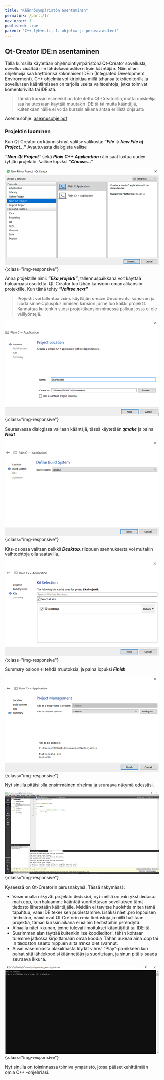```yaml
---
title: "Käännösympäristön asentaminen"
permalink: /part1/1/
nav_order: 1
published: true
parent: "C++ lyhyesti, 1. ohjelma ja perusrakenteet"
---
```


## Qt-Creator IDE:n asentaminen

Tällä kurssilla käytetään ohjelmointiympäristönä Qt-Creator sovellusta, sovellus sisältää niin lähdekoodieditorin kuin kääntäjän. Näin ollen ohjelmoija saa käyttöönsä kokonaisen IDE:n (Integrated Development Environment). C++ ohjelmia voi kirjoittaa millä tahansa tekstieditorilla ja sovelluksen kääntämiseen on tarjolla useita vaihtoehtoja, jotka toimivat komentoriviltä tai IDE:stä.

> Tämän kurssin esimerkit on toteutettu Qt-Creatorilla, mutta opiskelija saa halutessaan käyttää muutakin IDE:tä tai muita kääntäjiä, kuitenkaan näille ei voida kurssin aikana antaa erillistä ohjausta

Asennusohje: [asennusohje.pdf](../../assets/qt_asennus.pdf)

### Projektin luominen

Kun Qt-Creator on käynnistynyt valitse valikosta: 
_**”File -> New File of Project…”**_
Avautuvasta dialogista valitse 

_**”Non-Qt Project”**_ sekä  _**Plain C++ Application**_
näin saat luotua uuden tyhjän projektin. 
Valitse lopuksi _**”Choose…”**_

![](../../assets/images/qt_projekti_1.png){:class="img-responsive"}

Anna projektille nimi: _**”Eka projekti”**_, tallennuspaikkana voit käyttää haluamaasi osoitetta. Qt-Creator luo tähän kansioon oman alikansion projektille. Kun tämä tehty _**"Valitse next"**_

> Projektit voi tallentaa esim. käyttäjän omaan Documents-kansioon ja luoda sinne Cplusplus nimisen kansion jonne luo kaikki projektit. Kannattaa kuitenkin suosi projektikansion nimessä polkua jossa ei ole välilyöntejä.

![](../../assets/images/qt_projekti_2.png){:class="img-responsive"}

Seuraavassa dialogissa valitaan kääntäjä, tässä käytetään _**qmake**_ ja paina _**Next**_

![](../../assets/images/qt_projekti_3.png){:class="img-responsive"}

Kits-osiossa valitaan pelkkä _**Desktop**_, riippuen asennuksesta voi muitakin vaihtoehtoja olla saatavilla.

![](../../assets/images/qt_projekti_4.png){:class="img-responsive"}

Summary osioon ei tehdä muutoksia, ja paina lopuksi _**Finish**_

![](../../assets/images/qt_projekti_5.png){:class="img-responsive"}

Nyt sinulla pitäisi olla ensimmäinen ohjelma ja seuraava näkymä edessäsi. 

![](../../assets/images/qt_projekti_6.png){:class="img-responsive"}

Kyseessä on Qt-Creatorin perusnäkymä. Tässä näkymässä:
-	Vasemmalla näkyvät projektin tiedostot, nyt meillä on vain yksi tiedosto main.cpp, kun haluamme kääntää suoritettavan sovelluksen tämä tiedosto lähetetään kääntäjälle. Meidän ei tarvitse huolehtia miten tämä tapahtuu, vaan IDE tekee sen puolestamme. Lisäksi näet .pro loppuisen tiedoston, nämä ovat Qt-Cretorin omia tiedostoja ja niillä hallitaan projektia, tämän kurssin aikana ei näihin tiedostoihin perehdytä.
-	Alhaalla näet ikkunan, jonne tulevat ilmoitukset kääntäjältä tai IDE:ltä.
-	Suurimman alan täyttää kuitenkin itse koodieditori, tähän kohtaan tulemme jatkossa kirjoittamaan omaa koodia. Tähän aukeaa aina .cpp tai .h tiedoston sisältö riippuen siitä minkä olet avannut.
-	Aivan vasemmasta alakulmasta löydät vihreä ”Play”-painikkeen kun painat sitä lähdekoodisi käännetään ja suoritetaan, ja sinun pitäisi saada seuraava ikkuna.

![](../../assets/images/qt_projekti_7.png){:class="img-responsive"}

Nyt sinulla on toiminnassa toimiva ympäristö, jossa pääset kehittämään omia C++ -ohjelmiasi.
